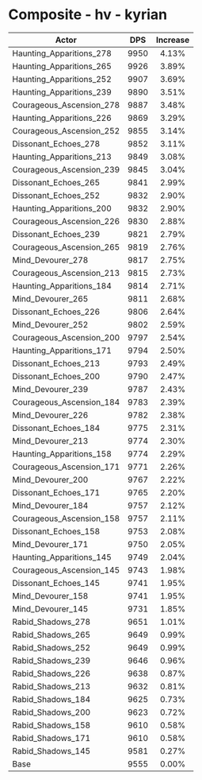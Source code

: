 # Composite - hv - kyrian
| Actor | DPS | Increase |
|---|:---:|:---:|
|Haunting_Apparitions_278|9950|4.13%|
|Haunting_Apparitions_265|9926|3.89%|
|Haunting_Apparitions_252|9907|3.69%|
|Haunting_Apparitions_239|9890|3.51%|
|Courageous_Ascension_278|9887|3.48%|
|Haunting_Apparitions_226|9869|3.29%|
|Courageous_Ascension_252|9855|3.14%|
|Dissonant_Echoes_278|9852|3.11%|
|Haunting_Apparitions_213|9849|3.08%|
|Courageous_Ascension_239|9845|3.04%|
|Dissonant_Echoes_265|9841|2.99%|
|Dissonant_Echoes_252|9832|2.90%|
|Haunting_Apparitions_200|9832|2.90%|
|Courageous_Ascension_226|9830|2.88%|
|Dissonant_Echoes_239|9821|2.79%|
|Courageous_Ascension_265|9819|2.76%|
|Mind_Devourer_278|9817|2.75%|
|Courageous_Ascension_213|9815|2.73%|
|Haunting_Apparitions_184|9814|2.71%|
|Mind_Devourer_265|9811|2.68%|
|Dissonant_Echoes_226|9806|2.64%|
|Mind_Devourer_252|9802|2.59%|
|Courageous_Ascension_200|9797|2.54%|
|Haunting_Apparitions_171|9794|2.50%|
|Dissonant_Echoes_213|9793|2.49%|
|Dissonant_Echoes_200|9790|2.47%|
|Mind_Devourer_239|9787|2.43%|
|Courageous_Ascension_184|9783|2.39%|
|Mind_Devourer_226|9782|2.38%|
|Dissonant_Echoes_184|9775|2.31%|
|Mind_Devourer_213|9774|2.30%|
|Haunting_Apparitions_158|9774|2.29%|
|Courageous_Ascension_171|9771|2.26%|
|Mind_Devourer_200|9767|2.22%|
|Dissonant_Echoes_171|9765|2.20%|
|Mind_Devourer_184|9757|2.12%|
|Courageous_Ascension_158|9757|2.11%|
|Dissonant_Echoes_158|9753|2.08%|
|Mind_Devourer_171|9750|2.05%|
|Haunting_Apparitions_145|9749|2.04%|
|Courageous_Ascension_145|9743|1.98%|
|Dissonant_Echoes_145|9741|1.95%|
|Mind_Devourer_158|9741|1.95%|
|Mind_Devourer_145|9731|1.85%|
|Rabid_Shadows_278|9651|1.01%|
|Rabid_Shadows_265|9649|0.99%|
|Rabid_Shadows_252|9649|0.99%|
|Rabid_Shadows_239|9646|0.96%|
|Rabid_Shadows_226|9638|0.87%|
|Rabid_Shadows_213|9632|0.81%|
|Rabid_Shadows_184|9625|0.73%|
|Rabid_Shadows_200|9623|0.72%|
|Rabid_Shadows_158|9610|0.58%|
|Rabid_Shadows_171|9610|0.58%|
|Rabid_Shadows_145|9581|0.27%|
|Base|9555|0.00%|
